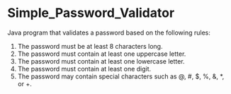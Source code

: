 # Simple_Password_Validator

Java program that validates a password based on the following rules:

1. The password must be at least 8 characters long.
2. The password must contain at least one uppercase letter.
3. The password must contain at least one lowercase letter.
4. The password must contain at least one digit.
5. The password may contain special characters such as @, #, $, %, &, *, or +.
